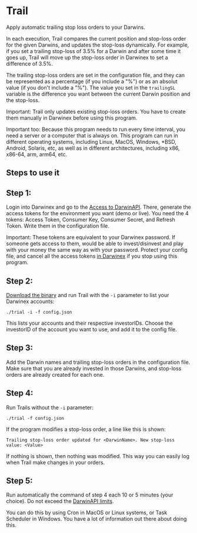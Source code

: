 # Trail
Apply automatic trailing stop loss orders to your Darwins.

In each execution, Trail compares the current position and stop-loss order for the given Darwins, and updates the stop-loss dynamically. For example, if you set a trailing stop-loss of 3.5% for a Darwin and after some time it goes up, Trail will move up the stop-loss order in Darwinex to set a difference of 3.5%.

The trailing stop-loss orders are set in the configuration file, and they can be represented as a percentage (if you include a "%") or as an absolut value (if you don't include a "%"). The value you set in the `trailingSL` variable is the difference you want between the current Darwin position and the stop-loss.

Important: Trail only updates existing stop-loss orders. You have to create them manually in Darwinex before using this program.

Important too: Because this program needs to run every time interval, you need a server or a computer that is always on. This program can run in different operating systems, including Linux, MacOS, Windows, *BSD, Android, Solaris, etc, as well as in different architectures, including x86, x86-64, arm, arm64, etc.

## Steps to use it

## Step 1:

Login into Darwinex and go to the [Access to DarwinAPI](https://www.darwinex.com/data/darwin-api). There, generate the access tokens for the environment you want (demo or live). You need the 4 tokens: Access Token, Consumer Key, Consumer Secret, and Refresh Token. Write them in the configuration file.

Important: These tokens are equivalent to your Darwinex password. If someone gets access to them, would be able to invest/disinvest and play with your money the same way as with your password. Protect your config file, and cancel all the access tokens [in Darwinex](https://www.darwinex.com/data/darwin-api) if you stop using this program.

## Step 2:

[Download the binary](https://github.com/0-wHiTeHand-0/DX-trailingSL/releases) and run Trail with the `-i` parameter to list your Darwinex accounts:
```
./trial -i -f config.json
```
This lists your accounts and their respective investorIDs. Choose the investorID of the account you want to use, and add it to the config file.

## Step 3:

Add the Darwin names and trailing stop-loss orders in the configuration file. Make sure that you are already invested in those Darwins, and stop-loss orders are already created for each one.

## Step 4:

Run Trails without the `-i` parameter:
```
./trial -f config.json
```
If the program modifies a stop-loss order, a line like this is shown:
```
Trailing stop-loss order updated for <DarwinName>. New stop-loss value: <Value>
```
If nothing is shown, then nothing was modified. This way you can easily log when Trail make changes in your orders.

## Step 5:

Run automatically the command of step 4 each 10 or 5 minutes (your choice). Do not exceed the [DarwinAPI limits](https://help.darwinex.com/api-walkthrough#throttling).

You can do this by using Cron in MacOS or Linux systems, or Task Scheduler in Windows. You have a lot of information out there about doing this.
